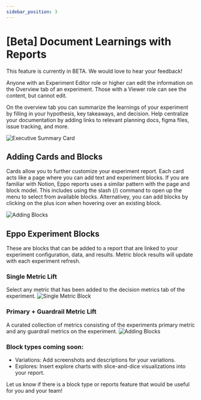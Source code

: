 ```yaml
---
sidebar_position: 3
---
```


# [Beta] Document Learnings with Reports

This feature is currently in BETA. We would love to hear your feedback!

Anyone with an Experiment Editor role or higher can edit the information on the Overview tab of an experiment. Those with a Viewer role can see the content, but cannot edit. 

On the overview tab you can summarize the learnings of your experiment by filling in your hypothesis, key takeaways, and decision. Help centralize your documentation by adding links to relevant planning docs, figma files, issue tracking, and more.

![Executive Summary Card](/img/experiments/reports/top-summary-card.png)


## Adding Cards and Blocks
Cards allow you to further customize your experiment report. Each card acts like a page where you can add text and experiment blocks. If you are familiar with Notion, Eppo reports uses a similar pattern with the page and block model. This includes using the slash (/) command to open up the menu to select from available blocks. Alternativey, you can add blocks by clicking on the plus icon when hovering over an existing block. 

![Adding Blocks](/img/experiments/reports/adding-metric-block.gif)

## Eppo Experiment Blocks
These are blocks that can be added to a report that are linked to your experiment configuration, data, and results. Metric block results will update with each experiment refresh.

### Single Metric Lift
Select any metric that has been added to the decision metrics tab of the experiment. 
![Single Metric Block](/img/experiments/reports/single-metric-block.png)

### Primary + Guardrail Metric Lift
A curated collection of metrics consisting of the experiments primary metric and any guardrail metrics on the experiment. 
![Adding Blocks](/img/experiments/reports/primary-guardrail-block.png)

### Block types coming soon:
* Variations: Add screenshots and descriptions for your variations. 
* Explores: Insert explore charts with slice-and-dice visualizations into your report.


Let us know if there is a block type or reports feature that would be useful for you and your team!